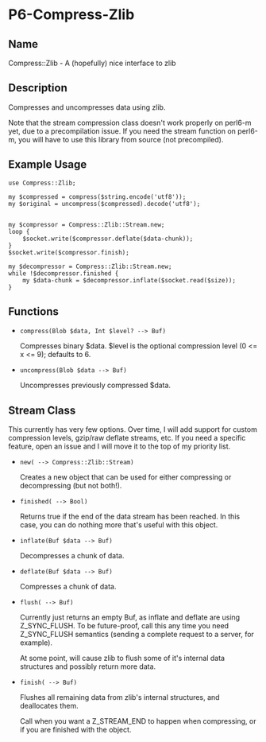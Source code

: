 P6-Compress-Zlib
================

## Name ##

Compress::Zlib - A (hopefully) nice interface to zlib

## Description ##

Compresses and uncompresses data using zlib.

Note that the stream compression class doesn't work properly on perl6-m yet, due
to a precompilation issue. If you need the stream function on perl6-m, you will
have to use this library from source (not precompiled).

## Example Usage ##

    use Compress::Zlib;
    
    my $compressed = compress($string.encode('utf8'));
    my $original = uncompress($compressed).decode('utf8');


    my $compressor = Compress::Zlib::Stream.new;
    loop {
        $socket.write($compressor.deflate($data-chunk));
    }
    $socket.write($compressor.finish);

    my $decompressor = Compress::Zlib::Stream.new;
    while !$decompressor.finished {
        my $data-chunk = $decompressor.inflate($socket.read($size));
    }

## Functions ##

 -  `compress(Blob $data, Int $level? --> Buf)`

    Compresses binary $data. $level is the optional compression level (0 <= x <= 9); defaults to 6.

 -  `uncompress(Blob $data --> Buf)`

    Uncompresses previously compressed $data.

## Stream Class ##

This currently has very few options. Over time, I will add support for custom
compression levels, gzip/raw deflate streams, etc. If you need a specific feature,
open an issue and I will move it to the top of my priority list.

 -  `new( --> Compress::Zlib::Stream)`

    Creates a new object that can be used for either compressing or decompressing
    (but not both!).

 -  `finished( --> Bool)`

    Returns true if the end of the data stream has been reached. In this case,
    you can do nothing more that's useful with this object.

 -  `inflate(Buf $data --> Buf)`

    Decompresses a chunk of data.

 -  `deflate(Buf $data --> Buf)`

    Compresses a chunk of data.

 -  `flush( --> Buf)`

    Currently just returns an empty Buf, as inflate and deflate are using Z_SYNC_FLUSH.
    To be future-proof, call this any time you need Z_SYNC_FLUSH semantics (sending
    a complete request to a server, for example).

    At some point, will cause zlib to flush some of it's internal data structures
    and possibly return more data.

 -  `finish( --> Buf)`

    Flushes all remaining data from zlib's internal structures, and deallocates
    them.

    Call when you want a Z_STREAM_END to happen when compressing, or if you are
    finished with the object.
